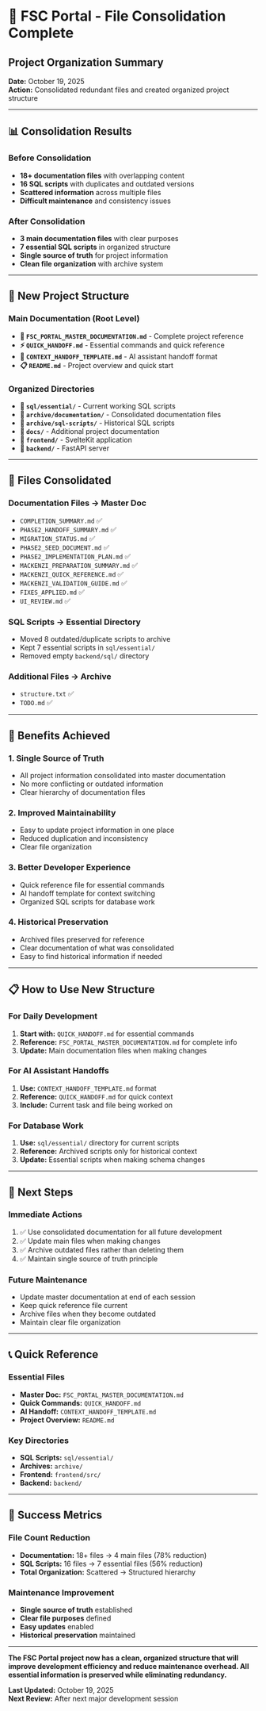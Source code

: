 # 🎉 FSC Portal - File Consolidation Complete
## Project Organization Summary

**Date:** October 19, 2025  
**Action:** Consolidated redundant files and created organized project structure

---

## 📊 Consolidation Results

### Before Consolidation
- **18+ documentation files** with overlapping content
- **16 SQL scripts** with duplicates and outdated versions
- **Scattered information** across multiple files
- **Difficult maintenance** and consistency issues

### After Consolidation
- **3 main documentation files** with clear purposes
- **7 essential SQL scripts** in organized structure
- **Single source of truth** for project information
- **Clean file organization** with archive system

---

## 📁 New Project Structure

### Main Documentation (Root Level)
- **📖 `FSC_PORTAL_MASTER_DOCUMENTATION.md`** - Complete project reference
- **⚡ `QUICK_HANDOFF.md`** - Essential commands and quick reference
- **🤖 `CONTEXT_HANDOFF_TEMPLATE.md`** - AI assistant handoff format
- **📋 `README.md`** - Project overview and quick start

### Organized Directories
- **📁 `sql/essential/`** - Current working SQL scripts
- **📁 `archive/documentation/`** - Consolidated documentation files
- **📁 `archive/sql-scripts/`** - Historical SQL scripts
- **📁 `docs/`** - Additional project documentation
- **📁 `frontend/`** - SvelteKit application
- **📁 `backend/`** - FastAPI server

---

## 🔄 Files Consolidated

### Documentation Files → Master Doc
- `COMPLETION_SUMMARY.md` ✅
- `PHASE2_HANDOFF_SUMMARY.md` ✅
- `MIGRATION_STATUS.md` ✅
- `PHASE2_SEED_DOCUMENT.md` ✅
- `PHASE2_IMPLEMENTATION_PLAN.md` ✅
- `MACKENZI_PREPARATION_SUMMARY.md` ✅
- `MACKENZI_QUICK_REFERENCE.md` ✅
- `MACKENZI_VALIDATION_GUIDE.md` ✅
- `FIXES_APPLIED.md` ✅
- `UI_REVIEW.md` ✅

### SQL Scripts → Essential Directory
- Moved 8 outdated/duplicate scripts to archive
- Kept 7 essential scripts in `sql/essential/`
- Removed empty `backend/sql/` directory

### Additional Files → Archive
- `structure.txt` ✅
- `TODO.md` ✅

---

## 🎯 Benefits Achieved

### 1. **Single Source of Truth**
- All project information consolidated into master documentation
- No more conflicting or outdated information
- Clear hierarchy of documentation files

### 2. **Improved Maintainability**
- Easy to update project information in one place
- Reduced duplication and inconsistency
- Clear file organization

### 3. **Better Developer Experience**
- Quick reference file for essential commands
- AI handoff template for context switching
- Organized SQL scripts for database work

### 4. **Historical Preservation**
- Archived files preserved for reference
- Clear documentation of what was consolidated
- Easy to find historical information if needed

---

## 📋 How to Use New Structure

### For Daily Development
1. **Start with:** `QUICK_HANDOFF.md` for essential commands
2. **Reference:** `FSC_PORTAL_MASTER_DOCUMENTATION.md` for complete info
3. **Update:** Main documentation files when making changes

### For AI Assistant Handoffs
1. **Use:** `CONTEXT_HANDOFF_TEMPLATE.md` format
2. **Reference:** `QUICK_HANDOFF.md` for quick context
3. **Include:** Current task and file being worked on

### For Database Work
1. **Use:** `sql/essential/` directory for current scripts
2. **Reference:** Archived scripts only for historical context
3. **Update:** Essential scripts when making schema changes

---

## 🚀 Next Steps

### Immediate Actions
1. ✅ Use consolidated documentation for all future development
2. ✅ Update main files when making changes
3. ✅ Archive outdated files rather than deleting them
4. ✅ Maintain single source of truth principle

### Future Maintenance
- Update master documentation at end of each session
- Keep quick reference file current
- Archive files when they become outdated
- Maintain clear file organization

---

## 📞 Quick Reference

### Essential Files
- **Master Doc:** `FSC_PORTAL_MASTER_DOCUMENTATION.md`
- **Quick Commands:** `QUICK_HANDOFF.md`
- **AI Handoff:** `CONTEXT_HANDOFF_TEMPLATE.md`
- **Project Overview:** `README.md`

### Key Directories
- **SQL Scripts:** `sql/essential/`
- **Archives:** `archive/`
- **Frontend:** `frontend/src/`
- **Backend:** `backend/`

---

## 🎉 Success Metrics

### File Count Reduction
- **Documentation:** 18+ files → 4 main files (78% reduction)
- **SQL Scripts:** 16 files → 7 essential files (56% reduction)
- **Total Organization:** Scattered → Structured hierarchy

### Maintenance Improvement
- **Single source of truth** established
- **Clear file purposes** defined
- **Easy updates** enabled
- **Historical preservation** maintained

---

**The FSC Portal project now has a clean, organized structure that will improve development efficiency and reduce maintenance overhead. All essential information is preserved while eliminating redundancy.**

**Last Updated:** October 19, 2025  
**Next Review:** After next major development session

